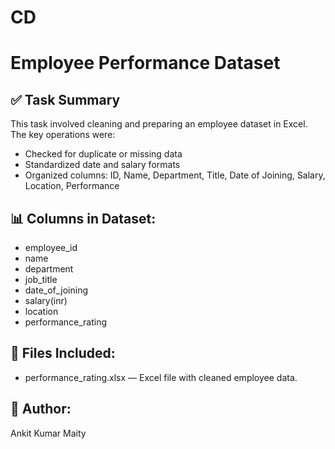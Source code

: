 # CD
# Employee Performance Dataset

## ✅ Task Summary
This task involved cleaning and preparing an employee dataset in Excel. The key operations were:
- Checked for duplicate or missing data
- Standardized date and salary formats
- Organized columns: ID, Name, Department, Title, Date of Joining, Salary, Location, Performance

## 📊 Columns in Dataset:
- employee_id
- name
- department
- job_title
- date_of_joining
- salary(inr)
- location
- performance_rating

## 📁 Files Included:
- performance_rating.xlsx — Excel file with cleaned employee data.

## 👤 Author:
Ankit Kumar Maity
